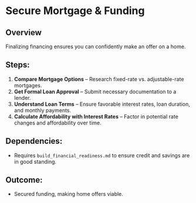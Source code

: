 # Secure Mortgage & Funding

## Overview
Finalizing financing ensures you can confidently make an offer on a home.

## Steps:
1. **Compare Mortgage Options** – Research fixed-rate vs. adjustable-rate mortgages.
2. **Get Formal Loan Approval** – Submit necessary documentation to a lender.
3. **Understand Loan Terms** – Ensure favorable interest rates, loan duration, and monthly payments.
4. **Calculate Affordability with Interest Rates** – Factor in potential rate changes and affordability over time.

## Dependencies:
- Requires `build_financial_readiness.md` to ensure credit and savings are in good standing.

## Outcome:
- Secured funding, making home offers viable.
